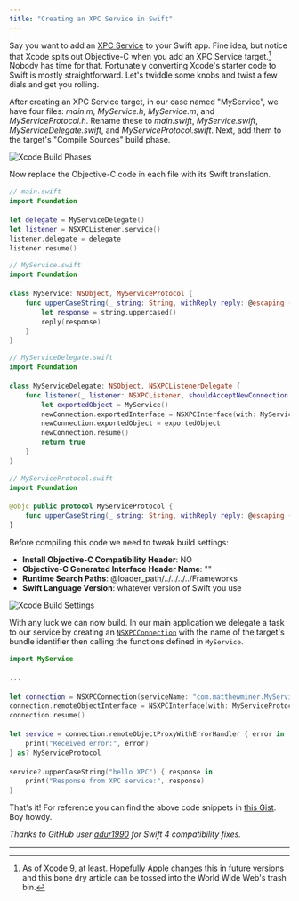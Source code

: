 ```yaml
---
title: "Creating an XPC Service in Swift"
---
```


Say you want to add an [XPC Service](https://developer.apple.com/library/archive/documentation/MacOSX/Conceptual/BPSystemStartup/Chapters/CreatingXPCServices.html#//apple_ref/doc/uid/10000172i-SW6-SW1) to your Swift app. Fine idea, but notice that Xcode spits out Objective-C when you add an XPC Service target.[^1] Nobody has time for that. Fortunately converting Xcode's starter code to Swift is mostly straightforward. Let's twiddle some knobs and twist a few dials and get you rolling.

After creating an XPC Service target, in our case named "MyService", we have four files: *main.m*, *MyService.h*, *MyService.m*, and *MyServiceProtocol.h*. Rename these to *main.swift*, *MyService.swift*, *MyServiceDelegate.swift*, and *MyServiceProtocol.swift*. Next, add them to the target's "Compile Sources" build phase.

<img alt="Xcode Build Phases" srcset="/images/xpc-build-phases.png 1x, /images/xpc-build-phases@2x.png 2x" src="/images/xpc-build-phases.png">

Now replace the Objective-C code in each file with its Swift translation.

```swift
// main.swift
import Foundation

let delegate = MyServiceDelegate()
let listener = NSXPCListener.service()
listener.delegate = delegate
listener.resume()
```

```swift
// MyService.swift
import Foundation

class MyService: NSObject, MyServiceProtocol {
    func upperCaseString(_ string: String, withReply reply: @escaping (String) -> Void) {
        let response = string.uppercased()
        reply(response)
    }
}
```

```swift
// MyServiceDelegate.swift
import Foundation

class MyServiceDelegate: NSObject, NSXPCListenerDelegate {
    func listener(_ listener: NSXPCListener, shouldAcceptNewConnection newConnection: NSXPCConnection) -> Bool {
        let exportedObject = MyService()
        newConnection.exportedInterface = NSXPCInterface(with: MyServiceProtocol.self)
        newConnection.exportedObject = exportedObject
        newConnection.resume()
        return true
    }
}
```

```swift
// MyServiceProtocol.swift
import Foundation

@objc public protocol MyServiceProtocol {
    func upperCaseString(_ string: String, withReply reply: @escaping (String) -> Void)
}
```

Before compiling this code we need to tweak build settings:

- **Install Objective-C Compatibility Header**: NO
- **Objective-C Generated Interface Header Name**: ""
- **Runtime Search Paths**: @loader_path/../../../../Frameworks
- **Swift Language Version**: whatever version of Swift you use

<img alt="Xcode Build Settings" srcset="/images/xpc-build-settings.png 1x, /images/xpc-build-settings@2x.png 2x" src="/images/xpc-build-settings.png">

With any luck we can now build. In our main application we delegate a task to our service by creating an [`NSXPCConnection`](https://developer.apple.com/documentation/foundation/nsxpcconnection) with the name of the target's bundle identifier then calling the functions defined in `MyService`.

```swift
import MyService

...

let connection = NSXPCConnection(serviceName: "com.matthewminer.MyService")
connection.remoteObjectInterface = NSXPCInterface(with: MyServiceProtocol.self)
connection.resume()

let service = connection.remoteObjectProxyWithErrorHandler { error in
    print("Received error:", error)
} as? MyServiceProtocol

service?.upperCaseString("hello XPC") { response in
    print("Response from XPC service:", response)
}
```

That's it! For reference you can find the above code snippets in [this Gist](https://gist.github.com/mminer/be55bcdf7c4ff004ecafba6a664addc5). Boy howdy.

*Thanks to GitHub user <a href="https://github.com/adur1990">adur1990</a> for Swift 4 compatibility fixes.*

---

[^1]: As of Xcode 9, at least. Hopefully Apple changes this in future versions and this bone dry article can be tossed into the World Wide Web's trash bin.
